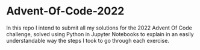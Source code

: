 # Advent-Of-Code-2022
In this repo I intend to submit all my solutions for the 2022 Advent Of Code challenge, solved using Python in Jupyter Notebooks to explain in an easily understandable way the steps I took to go through each exercise.
